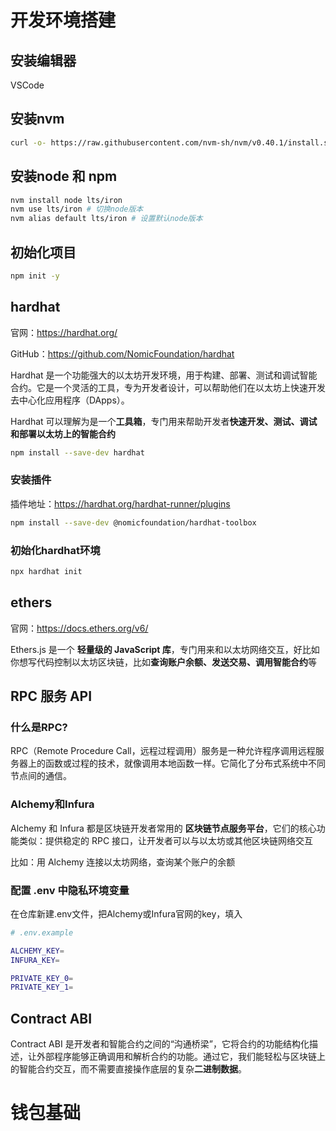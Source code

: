 # 开发环境搭建

## 安装编辑器

VSCode

## 安装nvm

```bash
curl -o- https://raw.githubusercontent.com/nvm-sh/nvm/v0.40.1/install.sh | bash
```

## 安装node 和 npm

```bash
nvm install node lts/iron
nvm use lts/iron # 切换node版本
nvm alias default lts/iron # 设置默认node版本
```

## 初始化项目

```bash
npm init -y
```

## hardhat

官网：https://hardhat.org/

GitHub：https://github.com/NomicFoundation/hardhat

Hardhat 是一个功能强大的以太坊开发环境，用于构建、部署、测试和调试智能合约。它是一个灵活的工具，专为开发者设计，可以帮助他们在以太坊上快速开发去中心化应用程序（DApps）。

Hardhat 可以理解为是一个**工具箱**，专门用来帮助开发者**快速开发、测试、调试和部署以太坊上的智能合约**

```bash
npm install --save-dev hardhat
```

### 安装插件

插件地址：https://hardhat.org/hardhat-runner/plugins

```bash
npm install --save-dev @nomicfoundation/hardhat-toolbox
```

### 初始化hardhat环境

```bash
npx hardhat init
```



## ethers

官网：https://docs.ethers.org/v6/

Ethers.js 是一个 **轻量级的 JavaScript 库**，专门用来和以太坊网络交互，好比如你想写代码控制以太坊区块链，比如**查询账户余额、发送交易、调用智能合约**等



## RPC 服务 API

### 什么是RPC?

RPC（Remote Procedure Call，远程过程调用）服务是一种允许程序调用远程服务器上的函数或过程的技术，就像调用本地函数一样。它简化了分布式系统中不同节点间的通信。

### Alchemy和Infura

Alchemy 和 Infura 都是区块链开发者常用的 **区块链节点服务平台**，它们的核心功能类似：提供稳定的 RPC 接口，让开发者可以与以太坊或其他区块链网络交互

比如：用 Alchemy 连接以太坊网络，查询某个账户的余额



### 配置 .env 中隐私环境变量

在仓库新建.env文件，把Alchemy或Infura官网的key，填入

```bash
# .env.example

ALCHEMY_KEY=
INFURA_KEY=

PRIVATE_KEY_0=
PRIVATE_KEY_1=
```





## Contract ABI 

Contract ABI 是开发者和智能合约之间的“沟通桥梁”，它将合约的功能结构化描述，让外部程序能够正确调用和解析合约的功能。通过它，我们能轻松与区块链上的智能合约交互，而不需要直接操作底层的复杂**二进制数据**。



# 钱包基础















